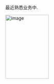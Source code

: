 最近熟悉业务中.

<img width="136" height="202" alt="image" src="https://github.com/user-attachments/assets/8fda42c4-f3a1-4700-9b84-26aa2779d089" />

